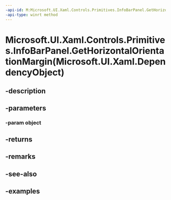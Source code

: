 ```yaml
---
-api-id: M:Microsoft.UI.Xaml.Controls.Primitives.InfoBarPanel.GetHorizontalOrientationMargin(Microsoft.UI.Xaml.DependencyObject)
-api-type: winrt method
---
```


# Microsoft.UI.Xaml.Controls.Primitives.InfoBarPanel.GetHorizontalOrientationMargin(Microsoft.UI.Xaml.DependencyObject)

<!--
public static Microsoft.UI.Xaml.Thickness GetHorizontalOrientationMargin (Microsoft.UI.Xaml.DependencyObject object);
-->


## -description

## -parameters

### -param object

## -returns

## -remarks

## -see-also

## -examples


